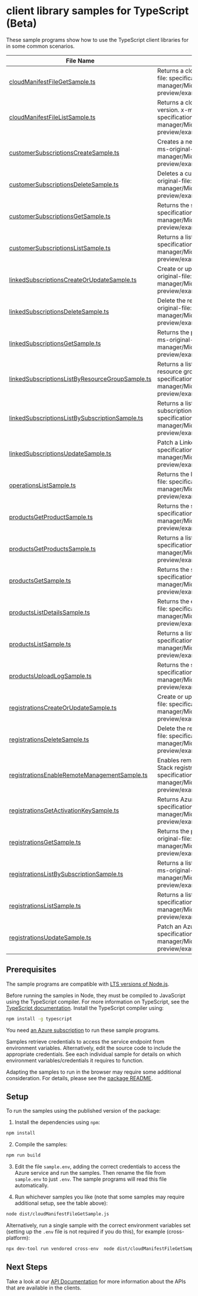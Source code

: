 # client library samples for TypeScript (Beta)

These sample programs show how to use the TypeScript client libraries for in some common scenarios.

| **File Name**                                                                                   | **Description**                                                                                                                                                                                                                          |
| ----------------------------------------------------------------------------------------------- | ---------------------------------------------------------------------------------------------------------------------------------------------------------------------------------------------------------------------------------------- |
| [cloudManifestFileGetSample.ts][cloudmanifestfilegetsample]                                     | Returns a cloud specific manifest JSON file. x-ms-original-file: specification/azurestack/resource-manager/Microsoft.AzureStack/preview/2020-06-01-preview/examples/CloudManifestFile/Get.json                                           |
| [cloudManifestFileListSample.ts][cloudmanifestfilelistsample]                                   | Returns a cloud specific manifest JSON file with latest version. x-ms-original-file: specification/azurestack/resource-manager/Microsoft.AzureStack/preview/2020-06-01-preview/examples/CloudManifestFile/List.json                      |
| [customerSubscriptionsCreateSample.ts][customersubscriptionscreatesample]                       | Creates a new customer subscription under a registration. x-ms-original-file: specification/azurestack/resource-manager/Microsoft.AzureStack/preview/2020-06-01-preview/examples/CustomerSubscription/Put.json                           |
| [customerSubscriptionsDeleteSample.ts][customersubscriptionsdeletesample]                       | Deletes a customer subscription under a registration. x-ms-original-file: specification/azurestack/resource-manager/Microsoft.AzureStack/preview/2020-06-01-preview/examples/CustomerSubscription/Delete.json                            |
| [customerSubscriptionsGetSample.ts][customersubscriptionsgetsample]                             | Returns the specified product. x-ms-original-file: specification/azurestack/resource-manager/Microsoft.AzureStack/preview/2020-06-01-preview/examples/CustomerSubscription/Get.json                                                      |
| [customerSubscriptionsListSample.ts][customersubscriptionslistsample]                           | Returns a list of products. x-ms-original-file: specification/azurestack/resource-manager/Microsoft.AzureStack/preview/2020-06-01-preview/examples/CustomerSubscription/List.json                                                        |
| [linkedSubscriptionsCreateOrUpdateSample.ts][linkedsubscriptionscreateorupdatesample]           | Create or update a linked subscription resource. x-ms-original-file: specification/azurestack/resource-manager/Microsoft.AzureStack/preview/2020-06-01-preview/examples/LinkedSubscription/Put.json                                      |
| [linkedSubscriptionsDeleteSample.ts][linkedsubscriptionsdeletesample]                           | Delete the requested Linked Subscription resource. x-ms-original-file: specification/azurestack/resource-manager/Microsoft.AzureStack/preview/2020-06-01-preview/examples/LinkedSubscription/Delete.json                                 |
| [linkedSubscriptionsGetSample.ts][linkedsubscriptionsgetsample]                                 | Returns the properties of a Linked Subscription resource. x-ms-original-file: specification/azurestack/resource-manager/Microsoft.AzureStack/preview/2020-06-01-preview/examples/LinkedSubscription/Get.json                             |
| [linkedSubscriptionsListByResourceGroupSample.ts][linkedsubscriptionslistbyresourcegroupsample] | Returns a list of all linked subscriptions under current resource group. x-ms-original-file: specification/azurestack/resource-manager/Microsoft.AzureStack/preview/2020-06-01-preview/examples/LinkedSubscription/List.json             |
| [linkedSubscriptionsListBySubscriptionSample.ts][linkedsubscriptionslistbysubscriptionsample]   | Returns a list of all linked subscriptions under current subscription. x-ms-original-file: specification/azurestack/resource-manager/Microsoft.AzureStack/preview/2020-06-01-preview/examples/LinkedSubscription/ListBySubscription.json |
| [linkedSubscriptionsUpdateSample.ts][linkedsubscriptionsupdatesample]                           | Patch a Linked Subscription resource. x-ms-original-file: specification/azurestack/resource-manager/Microsoft.AzureStack/preview/2020-06-01-preview/examples/LinkedSubscription/Patch.json                                               |
| [operationsListSample.ts][operationslistsample]                                                 | Returns the list of supported REST operations. x-ms-original-file: specification/azurestack/resource-manager/Microsoft.AzureStack/preview/2020-06-01-preview/examples/Operation/List.json                                                |
| [productsGetProductSample.ts][productsgetproductsample]                                         | Returns the specified product. x-ms-original-file: specification/azurestack/resource-manager/Microsoft.AzureStack/preview/2020-06-01-preview/examples/Product/GetPost.json                                                               |
| [productsGetProductsSample.ts][productsgetproductssample]                                       | Returns a list of products. x-ms-original-file: specification/azurestack/resource-manager/Microsoft.AzureStack/preview/2020-06-01-preview/examples/Product/ListPost.json                                                                 |
| [productsGetSample.ts][productsgetsample]                                                       | Returns the specified product. x-ms-original-file: specification/azurestack/resource-manager/Microsoft.AzureStack/preview/2020-06-01-preview/examples/Product/Get.json                                                                   |
| [productsListDetailsSample.ts][productslistdetailssample]                                       | Returns the extended properties of a product. x-ms-original-file: specification/azurestack/resource-manager/Microsoft.AzureStack/preview/2020-06-01-preview/examples/Product/Post.json                                                   |
| [productsListSample.ts][productslistsample]                                                     | Returns a list of products. x-ms-original-file: specification/azurestack/resource-manager/Microsoft.AzureStack/preview/2020-06-01-preview/examples/Product/List.json                                                                     |
| [productsUploadLogSample.ts][productsuploadlogsample]                                           | Returns the specified product. x-ms-original-file: specification/azurestack/resource-manager/Microsoft.AzureStack/preview/2020-06-01-preview/examples/Product/UploadLog.json                                                             |
| [registrationsCreateOrUpdateSample.ts][registrationscreateorupdatesample]                       | Create or update an Azure Stack registration. x-ms-original-file: specification/azurestack/resource-manager/Microsoft.AzureStack/preview/2020-06-01-preview/examples/Registration/Put.json                                               |
| [registrationsDeleteSample.ts][registrationsdeletesample]                                       | Delete the requested Azure Stack registration. x-ms-original-file: specification/azurestack/resource-manager/Microsoft.AzureStack/preview/2020-06-01-preview/examples/Registration/Delete.json                                           |
| [registrationsEnableRemoteManagementSample.ts][registrationsenableremotemanagementsample]       | Enables remote management for device under the Azure Stack registration. x-ms-original-file: specification/azurestack/resource-manager/Microsoft.AzureStack/preview/2020-06-01-preview/examples/RemoteManagement/Post.json               |
| [registrationsGetActivationKeySample.ts][registrationsgetactivationkeysample]                   | Returns Azure Stack Activation Key. x-ms-original-file: specification/azurestack/resource-manager/Microsoft.AzureStack/preview/2020-06-01-preview/examples/Registration/Post.json                                                        |
| [registrationsGetSample.ts][registrationsgetsample]                                             | Returns the properties of an Azure Stack registration. x-ms-original-file: specification/azurestack/resource-manager/Microsoft.AzureStack/preview/2020-06-01-preview/examples/Registration/Get.json                                      |
| [registrationsListBySubscriptionSample.ts][registrationslistbysubscriptionsample]               | Returns a list of all registrations under current subscription. x-ms-original-file: specification/azurestack/resource-manager/Microsoft.AzureStack/preview/2020-06-01-preview/examples/Registration/ListBySubscription.json              |
| [registrationsListSample.ts][registrationslistsample]                                           | Returns a list of all registrations. x-ms-original-file: specification/azurestack/resource-manager/Microsoft.AzureStack/preview/2020-06-01-preview/examples/Registration/List.json                                                       |
| [registrationsUpdateSample.ts][registrationsupdatesample]                                       | Patch an Azure Stack registration. x-ms-original-file: specification/azurestack/resource-manager/Microsoft.AzureStack/preview/2020-06-01-preview/examples/Registration/Patch.json                                                        |

## Prerequisites

The sample programs are compatible with [LTS versions of Node.js](https://github.com/nodejs/release#release-schedule).

Before running the samples in Node, they must be compiled to JavaScript using the TypeScript compiler. For more information on TypeScript, see the [TypeScript documentation][typescript]. Install the TypeScript compiler using:

```bash
npm install -g typescript
```

You need [an Azure subscription][freesub] to run these sample programs.

Samples retrieve credentials to access the service endpoint from environment variables. Alternatively, edit the source code to include the appropriate credentials. See each individual sample for details on which environment variables/credentials it requires to function.

Adapting the samples to run in the browser may require some additional consideration. For details, please see the [package README][package].

## Setup

To run the samples using the published version of the package:

1. Install the dependencies using `npm`:

```bash
npm install
```

2. Compile the samples:

```bash
npm run build
```

3. Edit the file `sample.env`, adding the correct credentials to access the Azure service and run the samples. Then rename the file from `sample.env` to just `.env`. The sample programs will read this file automatically.

4. Run whichever samples you like (note that some samples may require additional setup, see the table above):

```bash
node dist/cloudManifestFileGetSample.js
```

Alternatively, run a single sample with the correct environment variables set (setting up the `.env` file is not required if you do this), for example (cross-platform):

```bash
npx dev-tool run vendored cross-env  node dist/cloudManifestFileGetSample.js
```

## Next Steps

Take a look at our [API Documentation][apiref] for more information about the APIs that are available in the clients.

[cloudmanifestfilegetsample]: https://github.com/Azure/azure-sdk-for-js/blob/main/sdk/azurestack/arm-azurestack/samples/v3-beta/typescript/src/cloudManifestFileGetSample.ts
[cloudmanifestfilelistsample]: https://github.com/Azure/azure-sdk-for-js/blob/main/sdk/azurestack/arm-azurestack/samples/v3-beta/typescript/src/cloudManifestFileListSample.ts
[customersubscriptionscreatesample]: https://github.com/Azure/azure-sdk-for-js/blob/main/sdk/azurestack/arm-azurestack/samples/v3-beta/typescript/src/customerSubscriptionsCreateSample.ts
[customersubscriptionsdeletesample]: https://github.com/Azure/azure-sdk-for-js/blob/main/sdk/azurestack/arm-azurestack/samples/v3-beta/typescript/src/customerSubscriptionsDeleteSample.ts
[customersubscriptionsgetsample]: https://github.com/Azure/azure-sdk-for-js/blob/main/sdk/azurestack/arm-azurestack/samples/v3-beta/typescript/src/customerSubscriptionsGetSample.ts
[customersubscriptionslistsample]: https://github.com/Azure/azure-sdk-for-js/blob/main/sdk/azurestack/arm-azurestack/samples/v3-beta/typescript/src/customerSubscriptionsListSample.ts
[linkedsubscriptionscreateorupdatesample]: https://github.com/Azure/azure-sdk-for-js/blob/main/sdk/azurestack/arm-azurestack/samples/v3-beta/typescript/src/linkedSubscriptionsCreateOrUpdateSample.ts
[linkedsubscriptionsdeletesample]: https://github.com/Azure/azure-sdk-for-js/blob/main/sdk/azurestack/arm-azurestack/samples/v3-beta/typescript/src/linkedSubscriptionsDeleteSample.ts
[linkedsubscriptionsgetsample]: https://github.com/Azure/azure-sdk-for-js/blob/main/sdk/azurestack/arm-azurestack/samples/v3-beta/typescript/src/linkedSubscriptionsGetSample.ts
[linkedsubscriptionslistbyresourcegroupsample]: https://github.com/Azure/azure-sdk-for-js/blob/main/sdk/azurestack/arm-azurestack/samples/v3-beta/typescript/src/linkedSubscriptionsListByResourceGroupSample.ts
[linkedsubscriptionslistbysubscriptionsample]: https://github.com/Azure/azure-sdk-for-js/blob/main/sdk/azurestack/arm-azurestack/samples/v3-beta/typescript/src/linkedSubscriptionsListBySubscriptionSample.ts
[linkedsubscriptionsupdatesample]: https://github.com/Azure/azure-sdk-for-js/blob/main/sdk/azurestack/arm-azurestack/samples/v3-beta/typescript/src/linkedSubscriptionsUpdateSample.ts
[operationslistsample]: https://github.com/Azure/azure-sdk-for-js/blob/main/sdk/azurestack/arm-azurestack/samples/v3-beta/typescript/src/operationsListSample.ts
[productsgetproductsample]: https://github.com/Azure/azure-sdk-for-js/blob/main/sdk/azurestack/arm-azurestack/samples/v3-beta/typescript/src/productsGetProductSample.ts
[productsgetproductssample]: https://github.com/Azure/azure-sdk-for-js/blob/main/sdk/azurestack/arm-azurestack/samples/v3-beta/typescript/src/productsGetProductsSample.ts
[productsgetsample]: https://github.com/Azure/azure-sdk-for-js/blob/main/sdk/azurestack/arm-azurestack/samples/v3-beta/typescript/src/productsGetSample.ts
[productslistdetailssample]: https://github.com/Azure/azure-sdk-for-js/blob/main/sdk/azurestack/arm-azurestack/samples/v3-beta/typescript/src/productsListDetailsSample.ts
[productslistsample]: https://github.com/Azure/azure-sdk-for-js/blob/main/sdk/azurestack/arm-azurestack/samples/v3-beta/typescript/src/productsListSample.ts
[productsuploadlogsample]: https://github.com/Azure/azure-sdk-for-js/blob/main/sdk/azurestack/arm-azurestack/samples/v3-beta/typescript/src/productsUploadLogSample.ts
[registrationscreateorupdatesample]: https://github.com/Azure/azure-sdk-for-js/blob/main/sdk/azurestack/arm-azurestack/samples/v3-beta/typescript/src/registrationsCreateOrUpdateSample.ts
[registrationsdeletesample]: https://github.com/Azure/azure-sdk-for-js/blob/main/sdk/azurestack/arm-azurestack/samples/v3-beta/typescript/src/registrationsDeleteSample.ts
[registrationsenableremotemanagementsample]: https://github.com/Azure/azure-sdk-for-js/blob/main/sdk/azurestack/arm-azurestack/samples/v3-beta/typescript/src/registrationsEnableRemoteManagementSample.ts
[registrationsgetactivationkeysample]: https://github.com/Azure/azure-sdk-for-js/blob/main/sdk/azurestack/arm-azurestack/samples/v3-beta/typescript/src/registrationsGetActivationKeySample.ts
[registrationsgetsample]: https://github.com/Azure/azure-sdk-for-js/blob/main/sdk/azurestack/arm-azurestack/samples/v3-beta/typescript/src/registrationsGetSample.ts
[registrationslistbysubscriptionsample]: https://github.com/Azure/azure-sdk-for-js/blob/main/sdk/azurestack/arm-azurestack/samples/v3-beta/typescript/src/registrationsListBySubscriptionSample.ts
[registrationslistsample]: https://github.com/Azure/azure-sdk-for-js/blob/main/sdk/azurestack/arm-azurestack/samples/v3-beta/typescript/src/registrationsListSample.ts
[registrationsupdatesample]: https://github.com/Azure/azure-sdk-for-js/blob/main/sdk/azurestack/arm-azurestack/samples/v3-beta/typescript/src/registrationsUpdateSample.ts
[apiref]: https://docs.microsoft.com/javascript/api/@azure/arm-azurestack?view=azure-node-preview
[freesub]: https://azure.microsoft.com/free/
[package]: https://github.com/Azure/azure-sdk-for-js/tree/main/sdk/azurestack/arm-azurestack/README.md
[typescript]: https://www.typescriptlang.org/docs/home.html

